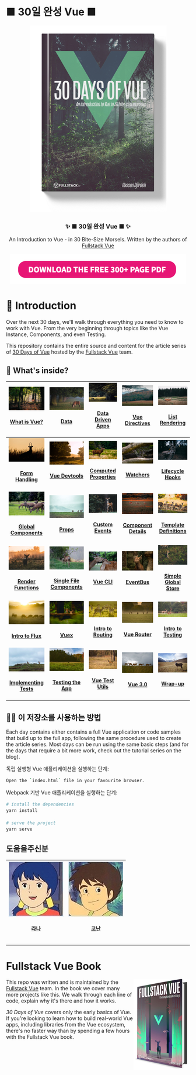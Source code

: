 
# ■ 30일 완성 Vue ■


<p align="center">
  <img src="./images/30-days-of-vue-hardcover@2x_v2.png"/>
</p>
<h3 align="center">
  ✨ ■ 30일 완성 Vue ■ ✨
</h3>
<p align="center">
  An Introduction to Vue - in 30 Bite-Size Morsels. Written by the authors of <a href="https://fullstack.io/vue">Fullstack Vue</a></a>
</p>
<p align="center">
  <a href="http://monoalliance.iptime.org/file/30-days-of-vue-master.pdf">
    <img src="./images/download-button.png" width="484" height="83" />
  </a>
</p>

# 🚀 Introduction

Over the next 30 days, we'll walk through everything you need to know to work with Vue. From the very beginning through topics like the Vue Instance, Components, and even Testing.

This repository contains the entire source and content for the article series of [30 Days of Vue](https://www.fullstack.io/30-days-of-vue) hosted by the [Fullstack Vue](https://fullstack.io/vue) team.

## 👀 What's inside?

<!-- prettier-ignore -->
|  <a align='center' href='./day-01'><img src='./day-01/public/article-image.jpg' width='140px;' /></a><h4 align='center'><a href='./day-01'>What is Vue?</a><h4> | <a href='./day-02'><img src='./day-02/public/article-image.jpg' width='140px;' /></a><h4 align='center'><a href='./day-02'>Data</a><h4> | <a href='./day-03'><img src='./day-03/public/article-image.jpg' width='140px;' /></a><h4 align='center'><a href='./day-03'>Data Driven Apps</a><h4> | <a href='./day-04'><img src='./day-04/public/article-image.jpg' width='140px;' /></a><h4 align='center'><a href='./day-04'>Vue Directives</a><h4> | <a href='./day-05'><img src='./day-05/public/article-image.jpg' width='140px;' /></a><h4 align='center'><a href='./day-05'>List Rendering</a><h4>  |
|:-:|:-:|---|---|---|
|  <a href='./day-06'><img src='./day-06/public/article-image.jpg' width='140px;' /></a><h4 align='center'><a href='./day-06'>Form Handling</a><h4> | <a href='./day-07'><img src='./day-07/public/article-image.jpg' width='140px;' /></a><h4 align='center'><a href='./day-07'>Vue Devtools</a><h4>  | <a href='./day-08'><img src='./day-08/public/article-image.jpg' width='140px;' /></a><h4 align='center'><a href='./day-08'>Computed Properties</a><h4>  | <a href='./day-09'><img src='./day-09/public/article-image.jpg' width='140px;' /></a><h4 align='center'><a href='./day-09'>Watchers</a><h4>  | <a href='./day-10'><img src='./day-10/public/article-image.jpg' width='140px;' /></a><h4 align='center'><a href='./day-10'>Lifecycle Hooks</a><h4>  |
|  <a href='./day-11'><img src='./day-11/public/article-image.jpg' width='140px;' /></a><h4 align='center'><a href='./day-11'>Global Components</a><h4> | <a href='./day-12'><img src='./day-12/public/article-image.jpg' width='140px;' /></a><h4 align='center'><a href='./day-12'>Props</a><h4> | <a href='./day-13'><img src='./day-13/public/article-image.jpg' width='140px;' /></a><h4 align='center'><a href='./day-13'>Custom Events</a><h4>  | <a href='./day-14'><img src='./day-14/public/article-image.jpg' width='140px;' /></a><h4 align='center'><a href='./day-14'>Component Details</a><h4>  | <a href='./day-15'><img src='./day-15/public/article-image.jpg' width='140px;' /></a><h4 align='center'><a href='./day-15'>Template Definitions</a><h4>  |
|  <a href='./day-16'><img src='./day-16/public/article-image.jpg' width='140px;' /></a><h4 align='center'><a href='./day-16'>Render Functions</a><h4> | <a href='./day-17'><img src='./day-17/public/article-image.jpg' width='140px;' /></a><h4 align='center'><a href='./day-17'>Single File Components</a><h4>  | <a href='./day-18'><img src='./day-18/public/article-image.jpg' width='140px;' /></a><h4 align='center'><a href='./day-18'>Vue CLI</a><h4>  | <a href='./day-19'><img src='./day-19/public/article-image.jpg' width='140px;' /></a><h4 align='center'><a href='./day-19'>EventBus</a><h4>  | <a href='./day-20'><img src='./day-20/public/article-image.jpg' width='140px;' /></a><h4 align='center'><a href='./day-20'>Simple Global Store</a><h4>  |
|  <a href='./day-21'><img src='./day-21/public/article-image.jpg' width='140px;' /></a><h4 align='center'><a href='./day-21'>Intro to Flux</a><h4> | <a href='./day-22'><img src='./day-22/public/article-image.jpg' width='140px;' /></a><h4 align='center'><a href='./day-22'>Vuex</a><h4>  | <a href='./day-23'><img src='./day-23/public/article-image.jpg' width='140px;' /></a><h4 align='center'><a href='./day-23'>Intro to Routing</a><h4>  | <a href='./day-24'><img src='./day-24/public/article-image.jpg' width='140px;' /></a><h4 align='center'><a href='./day-24'>Vue Router</a><h4>  | <a href='./day-25'><img src='./day-25/public/article-image.jpg' width='140px;' /></a><h4 align='center'><a href='./day-25'>Intro to Testing</a><h4>  |
|  <a href='./day-26'><img src='./day-26/public/article-image.jpg' width='140px;' /></a><h4 align='center'><a href='./day-26'>Implementing Tests</a><h4> | <a href='./day-27'><img src='./day-27/public/article-image.jpg' width='140px;' /></a><h4 align='center'><a href='./day-27'>Testing the App</a><h4> | <a href='./day-28'><img src='./day-28/public/article-image.jpg' width='140px;' /></a><h4 align='center'><a href='./day-28'>Vue Test Utils</a><h4>  | <a href='./day-29'><img src='./day-29/public/article-image.jpg' width='140px;' /></a><h4 align='center'><a href='./day-29'>Vue 3.0</a><h4>  | <a href='./day-30'><img src='./day-30/public/article-image.jpg' width='140px;' /></a><h4 align='center'><a href='./day-30'>Wrap-up</a><h4>  |

## 👩‍🏫 이 저장소를 사용하는 방법

Each day contains either contains a full Vue application or code samples that build up to the full app, following the same procedure used to create the article series. Most days can be run using the same basic steps (and for the days that require a bit more work, check out the tutorial series on the blog).

독립 실행형 Vue 애플리케이션을 실행하는 단계:

```bash
Open the `index.html` file in your favourite browser.
```

Webpack 기반 Vue 애플리케이션을 실행하는 단계:

```bash
# install the dependencies
yarn install

# serve the project
yarn serve
```

## 도움을주신분

<!-- ALL-CONTRIBUTORS-LIST:START - Do not remove or modify this section -->
<!-- prettier-ignore -->
| <a href='http://monoalliance.iptime.org'><img src='./images/C11.jpg' width='150px;'/><h4 align='center'><a href='http://monoalliance.iptime.org'>라나</a></h4> | <a href='http://monoalliance.iptime.org'><img src='./images/C12.jpg' width='150px;'/><h4 align='center'><a href='http://monoalliance.iptime.org'>코난</a></h4> |
| :---: | :---: |

<!-- ALL-CONTRIBUTORS-LIST:END -->

---


<div style="clear:both"></div>

# Fullstack Vue Book

<a href="http://monoalliance.iptime.org/file/30-days-of-vue-master.pdf">
  <img align="right" src="images/fullstack-vue-book-cover.png" alt="Fullstack Vue Book" width="155" height="250" />
</a>

This repo was written and is maintained by the [Fullstack Vue](http://monoalliance.iptime.org/file/30-days-of-vue-master.pdf) team. In the book we cover many more projects like this. We walk through each line of code, explain why it's there and how it works.

_30 Days of Vue_ covers only the early basics of Vue. If you're looking to learn how to build real-world Vue apps, including libraries from the Vue ecosystem, there's no faster way than by spending a few hours with the Fullstack Vue book.
